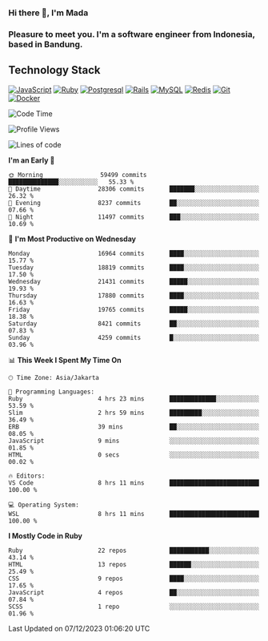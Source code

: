 ### Hi there 👋, I'm Mada
### Pleasure to meet you. I'm a software engineer from Indonesia, based in Bandung.

## Technology Stack

[![JavaScript](https://img.shields.io/badge/-JavaScript-%23F7DF1C?style=flat-square&logo=javascript&logoColor=000000&labelColor=%23F7DF1C&color=%23FFCE5A)](https://www.javascript.com/)
[![Ruby](https://img.shields.io/badge/Ruby-CC342D?style=flat-square&logo=ruby&logoColor=white)](https://www.ruby-lang.org/en/)
[![Postgresql](https://img.shields.io/badge/PostgreSQL-316192?style=flat-square&logo=postgresql&logoColor=ffffff)](https://www.postgresql.org/)
[![Rails](https://img.shields.io/badge/Ruby_on_Rails-CC0000?style=flat-square&logo=ruby-on-rails&logoColor=white)](https://rubyonrails.org/)
[![MySQL](https://img.shields.io/badge/-MySQL-4479A1?style=flat-square&logo=MySQL&logoColor=ffffff)](https://www.mysql.com/)
[![Redis](https://img.shields.io/badge/-Redis-DC382D?style=flat-square&logo=Redis&logoColor=ffffff)](https://redis.io/)
[![Git](https://img.shields.io/badge/-Git-%23F05032?style=flat-square&logo=git&logoColor=%23ffffff)](https://git-scm.com/)
[![Docker](https://img.shields.io/badge/-Docker-2496ED?style=flat-square&logo=docker&logoColor=ffffff)](https://www.docker.com/)
<!--
**madaarya/madaarya** is a ✨ _special_ ✨ repository because its `README.md` (this file) appears on your GitHub profile.

Here are some ideas to get you started:

- 🔭 I’m currently working on ...
- 🌱 I’m currently learning ...
- 👯 I’m looking to collaborate on ...
- 🤔 I’m looking for help with ...
- 💬 Ask me about ...
- 📫 How to reach me: ...
- 😄 Pronouns: ...
- ⚡ Fun fact: ...
-->
<!--START_SECTION:waka-->
![Code Time](http://img.shields.io/badge/Code%20Time-5%2C730%20hrs%2047%20mins-blue)

![Profile Views](http://img.shields.io/badge/Profile%20Views-0-blue)

![Lines of code](https://img.shields.io/badge/From%20Hello%20World%20I%27ve%20Written-40.3%20million%20lines%20of%20code-blue)

**I'm an Early 🐤** 

```text
🌞 Morning                59499 commits       ██████████████░░░░░░░░░░░   55.33 % 
🌆 Daytime                28306 commits       ███████░░░░░░░░░░░░░░░░░░   26.32 % 
🌃 Evening                8237 commits        ██░░░░░░░░░░░░░░░░░░░░░░░   07.66 % 
🌙 Night                  11497 commits       ███░░░░░░░░░░░░░░░░░░░░░░   10.69 % 
```
📅 **I'm Most Productive on Wednesday** 

```text
Monday                   16964 commits       ████░░░░░░░░░░░░░░░░░░░░░   15.77 % 
Tuesday                  18819 commits       ████░░░░░░░░░░░░░░░░░░░░░   17.50 % 
Wednesday                21431 commits       █████░░░░░░░░░░░░░░░░░░░░   19.93 % 
Thursday                 17880 commits       ████░░░░░░░░░░░░░░░░░░░░░   16.63 % 
Friday                   19765 commits       █████░░░░░░░░░░░░░░░░░░░░   18.38 % 
Saturday                 8421 commits        ██░░░░░░░░░░░░░░░░░░░░░░░   07.83 % 
Sunday                   4259 commits        █░░░░░░░░░░░░░░░░░░░░░░░░   03.96 % 
```


📊 **This Week I Spent My Time On** 

```text
🕑︎ Time Zone: Asia/Jakarta

💬 Programming Languages: 
Ruby                     4 hrs 23 mins       █████████████░░░░░░░░░░░░   53.59 % 
Slim                     2 hrs 59 mins       █████████░░░░░░░░░░░░░░░░   36.49 % 
ERB                      39 mins             ██░░░░░░░░░░░░░░░░░░░░░░░   08.05 % 
JavaScript               9 mins              ░░░░░░░░░░░░░░░░░░░░░░░░░   01.85 % 
HTML                     0 secs              ░░░░░░░░░░░░░░░░░░░░░░░░░   00.02 % 

🔥 Editors: 
VS Code                  8 hrs 11 mins       █████████████████████████   100.00 % 

💻 Operating System: 
WSL                      8 hrs 11 mins       █████████████████████████   100.00 % 
```

**I Mostly Code in Ruby** 

```text
Ruby                     22 repos            ███████████░░░░░░░░░░░░░░   43.14 % 
HTML                     13 repos            ██████░░░░░░░░░░░░░░░░░░░   25.49 % 
CSS                      9 repos             ████░░░░░░░░░░░░░░░░░░░░░   17.65 % 
JavaScript               4 repos             ██░░░░░░░░░░░░░░░░░░░░░░░   07.84 % 
SCSS                     1 repo              ░░░░░░░░░░░░░░░░░░░░░░░░░   01.96 % 
```




 Last Updated on 07/12/2023 01:06:20 UTC
<!--END_SECTION:waka-->
